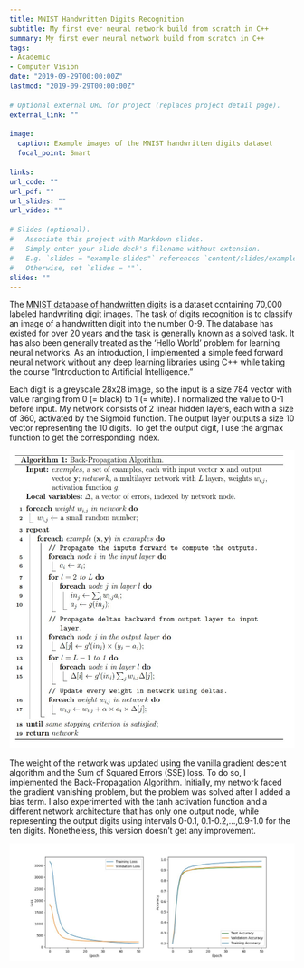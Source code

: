 ```yaml
---
title: MNIST Handwritten Digits Recognition
subtitle: My first ever neural network build from scratch in C++
summary: My first ever neural network build from scratch in C++
tags:
- Academic
- Computer Vision
date: "2019-09-29T00:00:00Z"
lastmod: "2019-09-29T00:00:00Z"

# Optional external URL for project (replaces project detail page).
external_link: ""

image:
  caption: Example images of the MNIST handwritten digits dataset
  focal_point: Smart

links:
url_code: ""
url_pdf: ""
url_slides: ""
url_video: ""

# Slides (optional).
#   Associate this project with Markdown slides.
#   Simply enter your slide deck's filename without extension.
#   E.g. `slides = "example-slides"` references `content/slides/example-slides.md`.
#   Otherwise, set `slides = ""`.
slides: ""
---
```


The [MNIST database of handwritten digits](http://yann.lecun.com/exdb/mnist/) is a dataset containing 70,000 labeled handwriting digit images. The task of digits recognition is to classify an image of a handwritten digit into the number 0-9. The database has existed for over 20 years and the task is generally known as a solved task. It has also been generally treated as the ‘Hello World’ problem for learning neural networks. As an introduction, I implemented a simple feed forward neural network without any deep learning libraries using C++ while taking the course “Introduction to Artificial Intelligence.”

Each digit is a greyscale 28x28 image, so the input is a size 784 vector with value ranging from 0 (= black) to 1 (= white). I normalized the value to 0-1 before input. My network consists of 2 linear hidden layers, each with a size of 360, activated by the Sigmoid function. The output layer outputs a size 10 vector representing the 10 digits. To get the output digit, I use the argmax function to get the corresponding index. 

![Back Propagation](backprop.jpg "Pseudocode of the back propagation algorithm. I immplemented this in C++")

The weight of the network was updated using the vanilla gradient descent algorithm and the Sum of Squared Errors (SSE) loss. To do so, I implemented the Back-Propagation Algorithm. Initially, my network faced the gradient vanishing problem, but the problem was solved after I added a bias term. I also experimented with the tanh activation function and a different network architecture that has only one output node, while representing the output digits using intervals 0-0.1, 0.1-0.2,...,0.9-1.0 for the ten digits. Nonetheless, this version doesn’t get any improvement. 

![Training Graph](train.jpg "The training curve of my first ever neural network. I was able to achieve accuracy higher than 0.9 for the test dataset.")